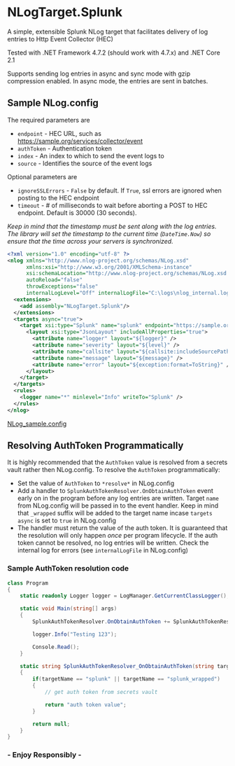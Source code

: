 # NLogTarget.Splunk
A simple, extensible Splunk NLog target that facilitates delivery of log entries to Http Event Collector (HEC)  

Tested with .NET Framework 4.7.2 (should work with 4.7.x) and .NET Core 2.1  

Supports sending log entries in async and sync mode with gzip compression enabled. In async mode, the entries are sent in batches.

## Sample NLog.config

The required parameters are

* `endpoint` - HEC URL, such as https://sample.org/services/collector/event
* `authToken` - Authentication token
* `index` - An index to which to send the event logs to
* `source` - Identifies the source of the event logs

Optional parameters are

* `ignoreSSLErrors` - `False` by default. If `True`, ssl errors are ignored when posting to the HEC endpoint
* `timeout` - # of milliseconds to wait before aborting a POST to HEC endpoint. Default is 30000 (30 seconds).

_Keep in mind that the timestamp must be sent along with the log entries. The library will set the timestamp to the current time (`DateTime.Now`) so ensure that the time across your servers is synchronized._

```xml
<?xml version="1.0" encoding="utf-8" ?>
<nlog xmlns="http://www.nlog-project.org/schemas/NLog.xsd"
      xmlns:xsi="http://www.w3.org/2001/XMLSchema-instance"
      xsi:schemaLocation="http://www.nlog-project.org/schemas/NLog.xsd NLog.xsd"
      autoReload="false"
      throwExceptions="false"
      internalLogLevel="Off" internalLogFile="C:\logs\nlog_internal.log">
  <extensions>
    <add assembly="NLogTarget.Splunk"/>
  </extensions>
  <targets async="true">
    <target xsi:type="Splunk" name="splunk" endpoint="https://sample.org/services/collector/event" authToken="***" index="sample_index" source="http:your_app">
      <layout xsi:type="JsonLayout" includeAllProperties="true">
        <attribute name="logger" layout="${logger}" />
        <attribute name="severity" layout="${level}" />
        <attribute name="callsite" layout="${callsite:includeSourcePath=false:className=false}" />
        <attribute name="message" layout="${message}" />
        <attribute name="error" layout="${exception:format=ToString}" />
      </layout>
    </target>
  </targets>
  <rules>
    <logger name="*" minlevel="Info" writeTo="Splunk" />
  </rules>
</nlog>
```

[NLog_sample.config](https://github.com/clearwaterstream/NLogTarget.Splunk/blob/master/NLogTarget.Splunk/NLog_sample.config)

## Resolving AuthToken Programmatically

It is highly recommended that the `AuthToken` value is resolved from a secrets vault rather then NLog.config. To resolve the `AuthToken` programmatically:

* Set the value of `AuthToken` to `*resolve*` in NLog.config
* Add a handler to `SplunkAuthTokenResolver.OnObtainAuthToken` event early on in the program before any log entries are written. Target `name` from NLog.config will be passed in to the event handler. Keep in mind that `_wrapped` suffix will be added to the target name incase `targets async` is set to `true` in NLog.config
* The handler must return the value of the auth token. It is guaranteed that the resolution will only happen *once* per program lifecycle. If the auth token cannot be resolved, no log entries will be written. Check the internal log for errors (see `internalLogFile` in NLog.config)

### Sample AuthToken resolution code

```csharp
class Program
{
	static readonly Logger logger = LogManager.GetCurrentClassLogger();

	static void Main(string[] args)
	{
		SplunkAuthTokenResolver.OnObtainAuthToken += SplunkAuthTokenResolver_OnObtainAuthToken;

		logger.Info("Testing 123");

		Console.Read();
	}

	static string SplunkAuthTokenResolver_OnObtainAuthToken(string targetName)
	{
		if(targetName == "splunk" || targetName == "splunk_wrapped")
		{
			// get auth token from secrets vault

			return "auth token value";
		}

		return null;
	}
}
```

### - Enjoy Responsibly -
